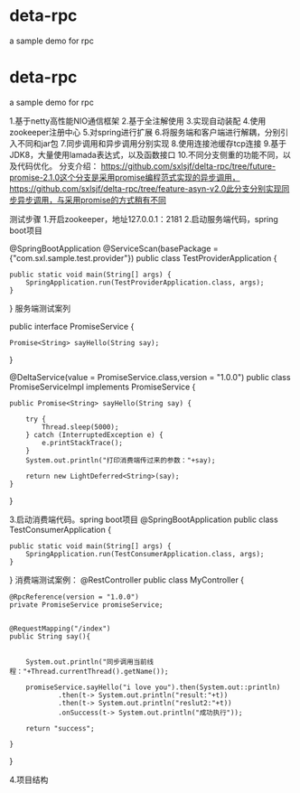 # deta-rpc
a sample demo for rpc


# deta-rpc
a sample demo for rpc

1.基于netty高性能NIO通信框架
2.基于全注解使用
3.实现自动装配
4.使用zookeeper注册中心
5.对spring进行扩展
6.将服务端和客户端进行解耦，分别引入不同和jar包
7.同步调用和异步调用分别实现
8.使用连接池缓存tcp连接
9.基于JDK8，大量使用lamada表达式，以及函数接口
10.不同分支侧重的功能不同，以及代码优化。
分支介绍：
https://github.com/sxlsjf/delta-rpc/tree/future-promise-2.1.0这个分支是采用promise编程范式实现的异步调用，https://github.com/sxlsjf/delta-rpc/tree/feature-asyn-v2.0此分支分别实现同步异步调用，与采用promise的方式稍有不同

测试步骤
1.开启zookeeper，地址127.0.0.1：2181
2.启动服务端代码，spring boot项目

@SpringBootApplication
@ServiceScan(basePackage = {"com.sxl.sample.test.provider"})
public class TestProviderApplication {

    public static void main(String[] args) {
        SpringApplication.run(TestProviderApplication.class, args);
    }

}
服务端测试案列

public interface PromiseService {

    Promise<String> sayHello(String say);
}


@DeltaService(value = PromiseService.class,version = "1.0.0")
public class PromiseServiceImpl implements PromiseService {


    public Promise<String> sayHello(String say) {

        try {
            Thread.sleep(5000);
        } catch (InterruptedException e) {
            e.printStackTrace();
        }
        System.out.println("打印消费端传过来的参数："+say);

        return new LightDeferred<String>(say);
    }
}


3.启动消费端代码。spring boot项目
@SpringBootApplication
public class TestConsumerApplication {

    public static void main(String[] args) {
        SpringApplication.run(TestConsumerApplication.class, args);
    }

}
消费端测试案例：
@RestController
public class MyController {


    @RpcReference(version = "1.0.0")
    private PromiseService promiseService;


    @RequestMapping("/index")
    public String say(){


        System.out.println("同步调用当前线程："+Thread.currentThread().getName());

        promiseService.sayHello("i love you").then(System.out::println)
                .then(t-> System.out.println("result:"+t))
                .then(t-> System.out.println("reslut2:"+t))
                .onSuccess(t-> System.out.println("成功执行"));

        return "success";

    }

}


4.项目结构





